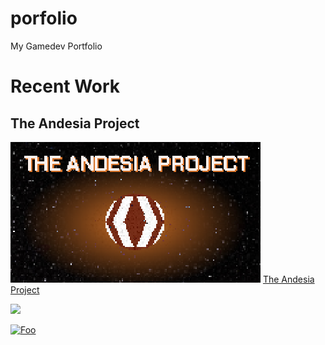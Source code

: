 # porfolio
My Gamedev Portfolio
# Recent Work
## The Andesia Project
![The Andesia Project Image](/images/Andesia_400.png)
[The Andesia Project](https://store.steampowered.com/app/2709770/The_Andesia_Project/)


[<img src="http://www.google.com.au/images/nav_logo7.png">](http://google.com.au/)

[![Foo](http://www.google.com.au/images/nav_logo7.png)](http://google.com.au/)
